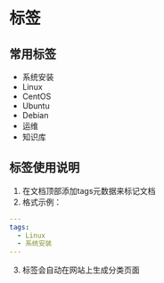 # 标签

## 常用标签

- 系统安装
- Linux
- CentOS
- Ubuntu
- Debian
- 运维
- 知识库

## 标签使用说明

1. 在文档顶部添加tags元数据来标记文档
2. 格式示例：
```yaml
---
tags:
  - Linux
  - 系统安装
---
```
3. 标签会自动在网站上生成分类页面